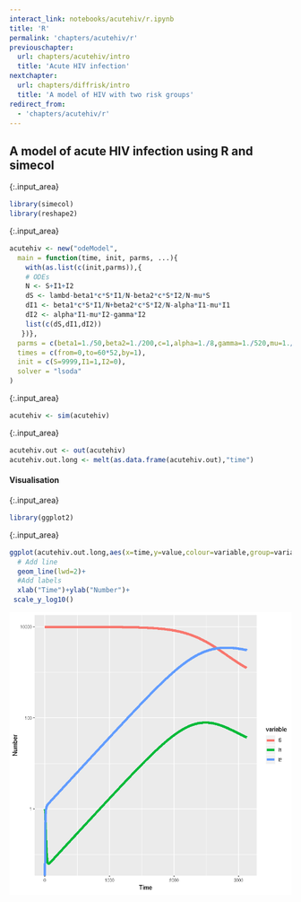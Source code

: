 ```yaml
---
interact_link: notebooks/acutehiv/r.ipynb
title: 'R'
permalink: 'chapters/acutehiv/r'
previouschapter:
  url: chapters/acutehiv/intro
  title: 'Acute HIV infection'
nextchapter:
  url: chapters/diffrisk/intro
  title: 'A model of HIV with two risk groups'
redirect_from:
  - 'chapters/acutehiv/r'
---
```


## A model of acute HIV infection using R and simecol


{:.input_area}
```R
library(simecol)
library(reshape2)
```


{:.input_area}
```R
acutehiv <- new("odeModel",
  main = function(time, init, parms, ...){
    with(as.list(c(init,parms)),{
    # ODEs
    N <- S+I1+I2
    dS <- lambd-beta1*c*S*I1/N-beta2*c*S*I2/N-mu*S
    dI1 <- beta1*c*S*I1/N+beta2*c*S*I2/N-alpha*I1-mu*I1
    dI2 <- alpha*I1-mu*I2-gamma*I2
    list(c(dS,dI1,dI2))
   })},
  parms = c(beta1=1./50,beta2=1./200,c=1,alpha=1./8,gamma=1./520,mu=1./(70*52),lambd=10000./(70*52)),
  times = c(from=0,to=60*52,by=1),
  init = c(S=9999,I1=1,I2=0),
  solver = "lsoda"
)
```


{:.input_area}
```R
acutehiv <- sim(acutehiv)
```


{:.input_area}
```R
acutehiv.out <- out(acutehiv)
acutehiv.out.long <- melt(as.data.frame(acutehiv.out),"time")
```

#### Visualisation


{:.input_area}
```R
library(ggplot2)
```


{:.input_area}
```R
ggplot(acutehiv.out.long,aes(x=time,y=value,colour=variable,group=variable))+
  # Add line
  geom_line(lwd=2)+
  #Add labels
  xlab("Time")+ylab("Number")+
 scale_y_log10()
```




![png](../../images/chapters/acutehiv/r_7_1.png)

